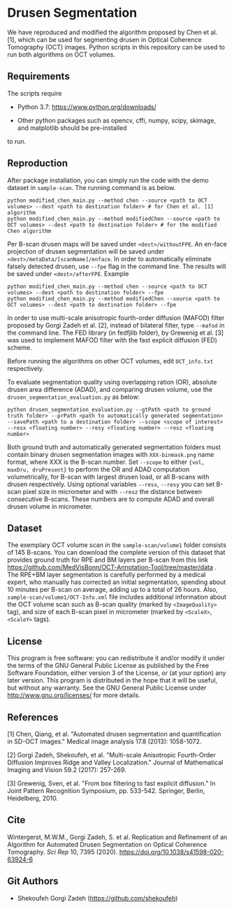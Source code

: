 # Drusen Segmentation

We have reproduced and modified the algorithm proposed by Chen et al. [1], which can be used for segmenting drusen in Optical Coherence Tomography (OCT) images. Python scripts in this repository can be used to run both algorithms on OCT volumes.


Requirements
---------------

The scripts require

* Python 3.7: https://www.python.org/downloads/

* Other python packages such as opencv, cffi, numpy, scipy, skimage, and matplotlib should be pre-installed 

to run.

Reproduction
---------------

After package installation, you can simply run the code with the demo dataset in ```sample-scan```. The running command is as below.

```
python modified_chen_main.py --method chen --source <path to OCT volumes> --dest <path to destination folder> # for Chen et al. [1] algorithm
python modified_chen_main.py --method modifiedChen --source <path to OCT volumes> --dest <path to destination folder> # for the modified Chen algorithm
```
Per B-scan drusen maps will be saved under ```<dest>/withoutFPE```. An en-face projection of drusen segmentation will be saved under ```<dest>/metaData/[scanName]/enface```. In order to automatically eliminate falsely detected drusen, use ```--fpe``` flag in the command line. The results will be saved under ```<dest>/afterFPE```. Example

```
python modified_chen_main.py --method chen --source <path to OCT volumes> --dest <path to destination folder> --fpe 
python modified_chen_main.py --method modifiedChen --source <path to OCT volumes> --dest <path to destination folder> --fpe 
```
In order to use multi-scale anisotropic fourth-order diffusion (MAFOD) filter proposed by Gorgi Zadeh et al. [2], instead of bilateral filter, type ```--mafod``` in the command line. The FED library (in fedfjlib folder), by Grewenig et al. [3] was used to implement MAFOD filter with the fast explicit diffusion (FED) scheme.

Before running the algorithms on other OCT volumes, edit ```OCT_info.txt``` respectively.

To evaluate segmentation quality using overlapping ration (OR), absolute drusen area difference (ADAD), and comparing drusen volume, use the ```drusen_segmentation_evaluation.py``` as below: 
```
python drusen_segmentation_evaluation.py --gtPath <path to ground truth folder> --prPath <path to automatically generated segmentation> --savePath <path to a destination folder> --scope <scope of interest> --resx <floating number> --resy <floating number> --resz <floating number>
```
Both ground truth and automatically generated segmentation folders must contain binary drusen segmentation images with ```XXX-binmask.png``` name format, where XXX is the B-scan number. Set  ```--scope``` to either ```{vol, maxDru, druPresent}``` to perform the OR and ADAD computation volumetrically, for B-scan with largest drusen load, or all B-scans with drusen respectively. Using optional variables ```--resx```, ```--resy``` you can set B-scan pixel size in micrometer and with ```--resz``` the distance between consecutive B-scans. These numbers are to compute ADAD and overall drusen volume in micrometer.


Dataset
------------------

The exemplary OCT volume scan in the ``sample-scan/volume1`` folder consists of 145 B-scans. You can download the complete version of this dataset that provides ground truth for RPE and BM layers per B-scan from this link https://github.com/MedVisBonn/OCT-Annotation-Tool/tree/master/data . The RPE+BM layer segmentation is carefully performed by a medical expert, who manually has corrected an initial segmentation, spending about 10 minutes per B-scan on average, adding up to a total of 26 hours. Also, ``sample-scan/volume1/OCT-Info.xml`` file includes additional information about the OCT volume scan such as B-scan quality (marked by ``<ImageQuality>`` tag), and size of each B-scan pixel in micrometer (marked by ``<ScaleX>``, ``<ScaleY>`` tags).

License
----------
This program is free software: you can redistribute it and/or modify it under the terms of the GNU General Public License as published by the Free Software Foundation, either version 3 of the License, or (at your option) any later version.
This program is distributed in the hope that it will be useful, but without any warranty. See the GNU General Public License under http://www.gnu.org/licenses/ for more details.


References
----------

[1] Chen, Qiang, et al. "Automated drusen segmentation and quantification in SD-OCT images." Medical image analysis 17.8 (2013): 1058-1072.
  
[2] Gorgi Zadeh, Shekoufeh, et al. "Multi-scale Anisotropic Fourth-Order Diffusion Improves Ridge and Valley Localization." Journal of Mathematical Imaging and Vision 59.2 (2017): 257-269.

[3] Grewenig, Sven, et al. "From box filtering to fast explicit diffusion." In Joint Pattern Recognition Symposium, pp. 533-542. Springer, Berlin, Heidelberg, 2010.

Cite
----------
Wintergerst, M.W.M., Gorgi Zadeh, S. et al. Replication and Refinement of an Algorithm for Automated Drusen Segmentation on Optical Coherence Tomography. *Sci Rep* 10, 7395 (2020). 
https://doi.org/10.1038/s41598-020-63924-6

  
Git Authors
----------

* Shekoufeh Gorgi Zadeh (https://github.com/shekoufeh)
